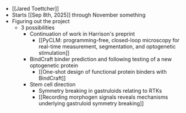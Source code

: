- [[Jared Toettcher]]
- Starts [[Sep 8th, 2025]] through November something
- Figuring out the project
	- 3 possibilities
		- Continuation of work in Harrison's preprint
			- [[PyCLM: programming-free, closed-loop microscopy for real-time measurement, segmentation, and optogenetic stimulation]]
		- BindCraft binder prediction and following testing of a new optogenetic protein
			- [[One-shot design of functional protein binders with BindCraft]]
		- Stem cell direction
			- Symmetry breaking in gastruloids relating to RTKs
			- [[Recording morphogen signals reveals mechanisms underlying gastruloid symmetry breaking]]